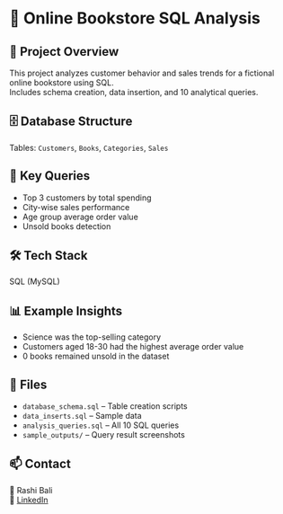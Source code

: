 # 🏪 Online Bookstore SQL Analysis

## 📘 Project Overview
This project analyzes customer behavior and sales trends for a fictional online bookstore using SQL.  
Includes schema creation, data insertion, and 10 analytical queries.

## 🗄️ Database Structure
Tables: `Customers`, `Books`, `Categories`, `Sales`

## 🧠 Key Queries
- Top 3 customers by total spending  
- City-wise sales performance  
- Age group average order value  
- Unsold books detection  

## 🛠️ Tech Stack
SQL (MySQL)

## 📊 Example Insights
- Science was the top-selling category  
- Customers aged 18-30 had the highest average order value  
- 0 books remained unsold in the dataset  

## 📂 Files
- `database_schema.sql` – Table creation scripts  
- `data_inserts.sql` – Sample data  
- `analysis_queries.sql` – All 10 SQL queries  
- `sample_outputs/` – Query result screenshots  

## 📫 Contact
👤 Rashi Bali  
🔗 [LinkedIn](https://www.linkedin.com/in/rashibali873/)
